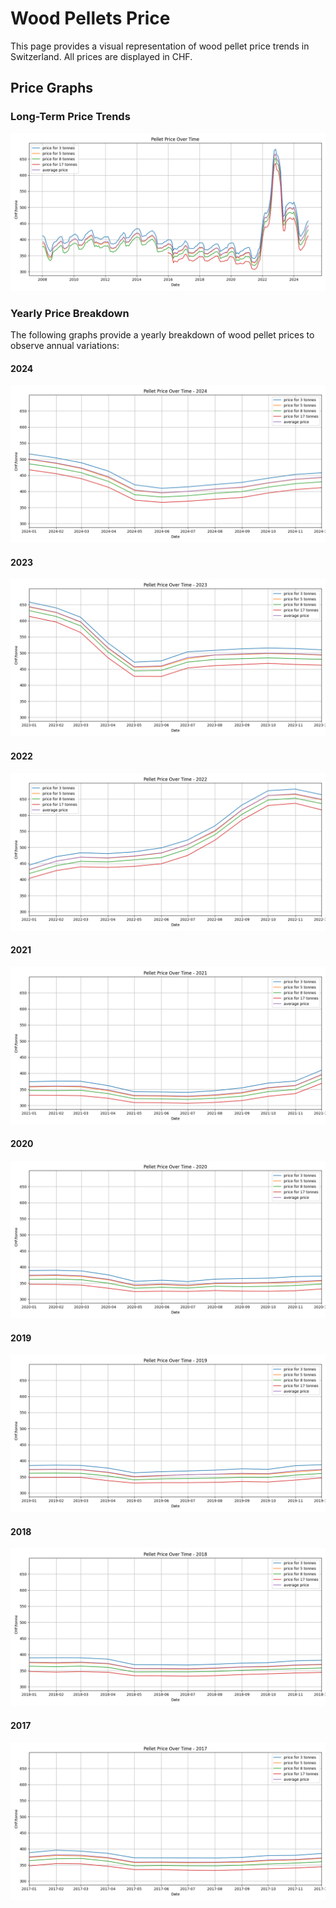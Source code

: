 # Wood Pellets Price
This page provides a visual representation of wood pellet price trends in Switzerland. All prices are displayed in CHF.

## Price Graphs

### Long-Term Price Trends
![Pellet Price Plot](images/plot.png)

### Yearly Price Breakdown
The following graphs provide a yearly breakdown of wood pellet prices to observe annual variations:

#### 2024
![Pellet Price Plot](images/plot-2024.png)
#### 2023
![Pellet Price Plot](images/plot-2023.png)
#### 2022
![Pellet Price Plot](images/plot-2022.png)
#### 2021
![Pellet Price Plot](images/plot-2021.png)
#### 2020
![Pellet Price Plot](images/plot-2020.png)
#### 2019
![Pellet Price Plot](images/plot-2019.png)
#### 2018
![Pellet Price Plot](images/plot-2018.png)
#### 2017
![Pellet Price Plot](images/plot-2017.png)
